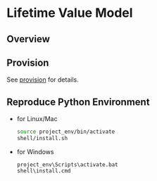 # Lifetime Value Model

## Overview

## Provision

See [provision](./pipeline/docs/provision) for details.


## Reproduce Python Environment

- for Linux/Mac

  ```sh
  source project_env/bin/activate
  shell/install.sh
  ```

- for Windows

  ```
  project_env\Scripts\activate.bat
  shell\install.cmd
  ```